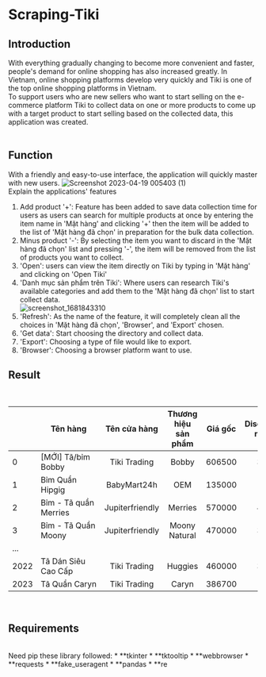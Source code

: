 # Scraping-Tiki

## Introduction
With everything gradually changing to become more convenient and faster, people's demand for online shopping has also increased greatly. In Vietnam, online shopping platforms develop very quickly and Tiki is one of the top online shopping platforms in Vietnam.
<br>
To support users who are new sellers who want to start selling on the e-commerce platform Tiki to collect data on one or more products to come up with a target product to start selling based on the collected data, this application was created.
<br>
<br>
## Function
With a friendly and easy-to-use interface, the application will quickly master with new users.
![Screenshot 2023-04-19 005403 (1)](https://user-images.githubusercontent.com/101572443/232869991-4e738d7d-428d-4fda-969e-267e614ccb8b.png)
<br>
Explain the applications' features
1. Add product '+': Feature has been added to save data collection time for users as users can search for multiple products at once by entering the item name in 'Mặt hàng' and clicking '+' then the item will be added to the list of 'Mặt hàng đã chọn' in preparation for the bulk data collection.
2. Minus product '-': By selecting the item you want to discard in the 'Mặt hàng đã chọn' list and pressing '-', the item will be removed from the list of products you want to collect.
3. 'Open': users can view the item directly on Tiki by typing in 'Mặt hàng' and clicking on 'Open Tiki'
4. 'Danh mục sản phẩm trên Tiki': Where users can research Tiki's available categories and add them to the 'Mặt hàng đã chọn' list to start collect data.
<br>![screenshot_1681843310](https://user-images.githubusercontent.com/101572443/232873316-f1232594-7a6b-4e1c-b3e8-bfe26f92e02e.png)
5. 'Refresh': As the name of the feature, it will completely clean all the choices in 'Mặt hàng đã chọn', 'Browser', and 'Export' chosen.
6. 'Get data': Start choosing the directory and collect data.
7. 'Export': Choosing a type of file would like to export.
8. 'Browser': Choosing a browser platform want to use.

## Result

<br>

|      | Tên hàng            | Tên cửa hàng  |Thương hiệu sản phẩm|Giá gốc|Discount rate|Giá thực trả|Đánh giá|Tổng số nhận xét|Đã bán|             Link             |
|------|---------------------|:-------------:|:------------------:|:-----:|:-----------:|:----------:|:------:|:--------------:|:----:|:----------------------------:|
|  0   |[MỚI] Tã/bỉm Bobby   |Tiki Trading   |Bobby               |606500 |35           |395000      |5       |349             |5954  |https://tiki.vn.....198744326 |
|  1   |Bỉm Quần Hipgig      |BabyMart24h    |OEM                 |135000 |0            |135000      |3.8     |15              |61    |https://tiki.vn.....150147317 |
|  2   |Bỉm - Tã quần Merries|Jupiterfriendly|Merries             |570000 |40           |343000      |5       |42              |240   |https://tiki.vn.....133772149 |
|  3   |Bỉm - Tã Quần Moony  |Jupiterfriendly|Moony Natural       |470000 |38           |291000      |4.6     |33              |200   |https://tiki.vn.....133772101 |
|  ... |                     |               |                    |       |             |            |        |                |      |                              |
| 2022 |Tã Dán Siêu Cao Cấp  |Tiki Trading   |Huggies             |460000 |35           |299000      |4.8     |179             |784   |https://tiki.vn.....95269392  |
| 2023 |Tã Quần Caryn        |Tiki Trading   |Caryn               |386700 |13           |337000      |4.8     |321             |687488|https://tiki.vn.....75435458  |

<br>

## Requirements
<br>
Need pip these library followed:
* **tkinter
* **tktooltip
* **webbrowser
* **requests
* **fake_useragent
* **pandas
* **re

